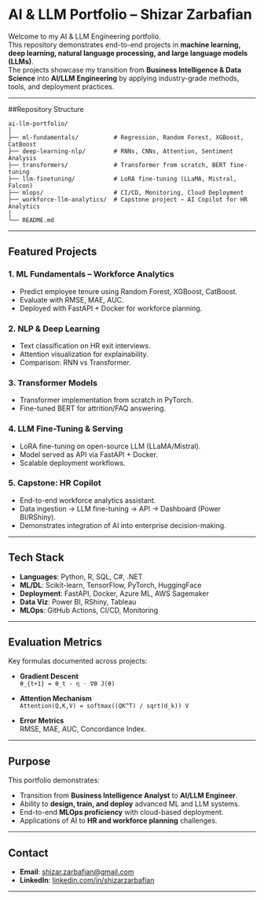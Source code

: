 # AI & LLM Portfolio – Shizar Zarbafian

Welcome to my AI & LLM Engineering portfolio.  
This repository demonstrates end-to-end projects in **machine learning, deep learning, natural language processing, and large language models (LLMs)**.  
The projects showcase my transition from **Business Intelligence & Data Science** into **AI/LLM Engineering** by applying industry-grade methods, tools, and deployment practices.

---

##Repository Structure
```
ai-llm-portfolio/
│
├── ml-fundamentals/          # Regression, Random Forest, XGBoost, CatBoost
├── deep-learning-nlp/        # RNNs, CNNs, Attention, Sentiment Analysis
├── transformers/             # Transformer from scratch, BERT fine-tuning
├── llm-finetuning/           # LoRA fine-tuning (LLaMA, Mistral, Falcon)
├── mlops/                    # CI/CD, Monitoring, Cloud Deployment
├── workforce-llm-analytics/  # Capstone project – AI Copilot for HR Analytics
│
└── README.md
```



---

## Featured Projects

### 1. **ML Fundamentals – Workforce Analytics**
- Predict employee tenure using Random Forest, XGBoost, CatBoost.
- Evaluate with RMSE, MAE, AUC.
- Deployed with FastAPI + Docker for workforce planning.

### 2. **NLP & Deep Learning**
- Text classification on HR exit interviews.
- Attention visualization for explainability.
- Comparison: RNN vs Transformer.

### 3. **Transformer Models**
- Transformer implementation from scratch in PyTorch.
- Fine-tuned BERT for attrition/FAQ answering.

### 4. **LLM Fine-Tuning & Serving**
- LoRA fine-tuning on open-source LLM (LLaMA/Mistral).
- Model served as API via FastAPI + Docker.
- Scalable deployment workflows.

### 5. **Capstone: HR Copilot**
- End-to-end workforce analytics assistant.
- Data ingestion → LLM fine-tuning → API → Dashboard (Power BI/RShiny).
- Demonstrates integration of AI into enterprise decision-making.

---

## Tech Stack

- **Languages**: Python, R, SQL, C#, .NET  
- **ML/DL**: Scikit-learn, TensorFlow, PyTorch, HuggingFace  
- **Deployment**: FastAPI, Docker, Azure ML, AWS Sagemaker  
- **Data Viz**: Power BI, RShiny, Tableau  
- **MLOps**: GitHub Actions, CI/CD, Monitoring  

---

## Evaluation Metrics

Key formulas documented across projects:

- **Gradient Descent**  
  `θ_{t+1} = θ_t - η ⋅ ∇θ J(θ)`

- **Attention Mechanism**  
  `Attention(Q,K,V) = softmax((QK^T) / sqrt(d_k)) V`


- **Error Metrics**  
RMSE, MAE, AUC, Concordance Index.

---

## Purpose

This portfolio demonstrates:
- Transition from **Business Intelligence Analyst** to **AI/LLM Engineer**.  
- Ability to **design, train, and deploy** advanced ML and LLM systems.  
- End-to-end **MLOps proficiency** with cloud-based deployment.  
- Applications of AI to **HR and workforce planning** challenges.

---

## Contact

- **Email**: shizar.zarbafian@gmail.com  
- **LinkedIn**: [linkedin.com/in/shizarzarbafian](https://www.linkedin.com/in/shizarzarbafian)  

---
